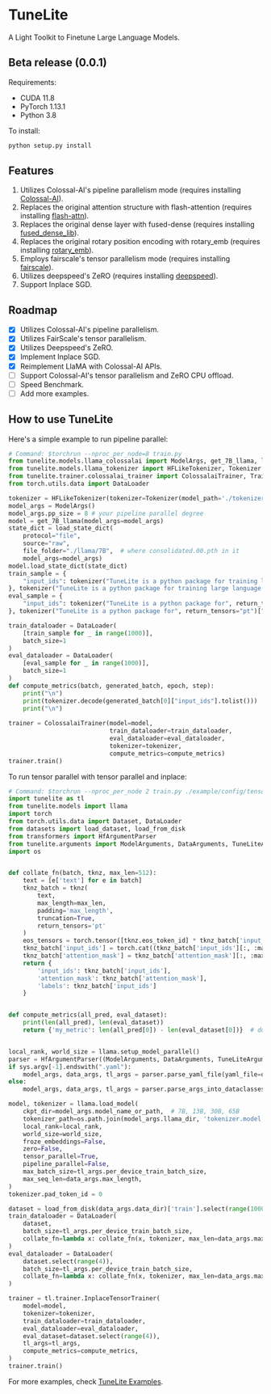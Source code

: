 # TuneLite

A Light Toolkit to Finetune Large Language Models.

## Beta release (0.0.1)

Requirements:

* CUDA 11.8 
* PyTorch 1.13.1
* Python 3.8

To install:

```bash
python setup.py install
```

## Features
1. Utilizes Colossal-AI's pipeline parallelism mode (requires installing [Colossal-AI](https://github.com/hpcaitech/ColossalAI)).
2. Replaces the original attention structure with flash-attention (requires installing [flash-attn](https://github.com/HazyResearch/flash-attention)).
3. Replaces the original dense layer with fused-dense (requires installing [fused_dense_lib](https://github.com/HazyResearch/flash-attention/tree/main/csrc/fused_dense_lib)).
4. Replaces the original rotary position encoding with rotary_emb (requires installing [rotary_emb](https://github.com/HazyResearch/flash-attention/tree/main/csrc/rotary)).
5. Employs fairscale's tensor parallelism mode (requires installing [fairscale](https://github.com/facebookresearch/fairscale)).
6. Utilizes deepspeed's ZeRO (requires installing [deepspeed](https://github.com/microsoft/DeepSpeed)).
7. Support Inplace SGD.

## Roadmap

+ [x] Utilizes Colossal-AI's pipeline parallelism.
+ [x] Utilizes FairScale's tensor parallelism.
+ [x] Utilizes Deepspeed's ZeRO.
+ [x] Implement Inplace SGD.
+ [x] Reimplement LlaMA with Colossal-AI APIs.
+ [ ] Support Colossal-AI's tensor parallelism and ZeRO CPU offload.
+ [ ] Speed Benchmark.
+ [ ] Add more examples.

## How to use TuneLite

Here's a simple example to run pipeline parallel:

```python
# Command: $torchrun --nproc_per_node=8 train.py
from tunelite.models.llama_colossalai import ModelArgs, get_7B_llama, load_state_dict
from tunelite.models.llama_tokenizer import HFLikeTokenizer, Tokenizer
from tunelite.trainer.colossalai_trainer import ColossalaiTrainer, TrainerArgs
from torch.utils.data import DataLoader

tokenizer = HFLikeTokenizer(tokenizer=Tokenizer(model_path='./tokenizer.model'))
model_args = ModelArgs()
model_args.pp_size = 8 # your pipeline parallel degree
model = get_7B_llama(model_args=model_args)
state_dict = load_state_dict(
    protocol="file", 
    source="raw", 
    file_folder="./llama/7B",  # where consolidated.00.pth in it
    model_args=model_args)
model.load_state_dict(state_dict)
train_sample = {
    "input_ids": tokenizer("TuneLite is a python package for training large language models", return_tensors="pt")["input_ids"].long()
}, tokenizer("TuneLite is a python package for training large language models", return_tensors="pt")["input_ids"].long()
eval_sample = {
    "input_ids": tokenizer("TuneLite is a python package for", return_tensors="pt")["input_ids"].long()
}, tokenizer("TuneLite is a python package for", return_tensors="pt")["input_ids"].long()

train_dataloader = DataLoader(
    [train_sample for _ in range(1000)],
    batch_size=1
)
eval_dataloader = DataLoader(
    [eval_sample for _ in range(1000)],
    batch_size=1
)
def compute_metrics(batch, generated_batch, epoch, step):
    print("\n")
    print(tokenizer.decode(generated_batch[0]["input_ids"].tolist()))
    print("\n")
    
trainer = ColossalaiTrainer(model=model,
                            train_dataloader=train_dataloader,
                            eval_dataloader=eval_dataloader,
                            tokenizer=tokenizer,
                            compute_metrics=compute_metrics)
trainer.train()
```

To run tensor parallel with tensor parallel and inplace:

```python
# Command: $torchrun --nproc_per_node 2 train.py ./example/config/tensor_args.yaml
import tunelite as tl
from tunelite.models import llama
import torch
from torch.utils.data import Dataset, DataLoader
from datasets import load_dataset, load_from_disk
from transformers import HfArgumentParser
from tunelite.arguments import ModelArguments, DataArguments, TuneLiteArguments
import os


def collate_fn(batch, tknz, max_len=512):
    text = [e['text'] for e in batch]
    tknz_batch = tknz(
        text,
        max_length=max_len,
        padding='max_length',
        truncation=True,
        return_tensors='pt'
    )
    eos_tensors = torch.tensor([tknz.eos_token_id] * tknz_batch['input_ids'].shape[0]).unsqueeze(1)
    tknz_batch['input_ids'] = torch.cat((tknz_batch['input_ids'][:, :max_len-1], eos_tensors), dim=1)
    tknz_batch['attention_mask'] = tknz_batch['attention_mask'][:, :max_len]
    return {
        'input_ids': tknz_batch['input_ids'],
        'attention_mask': tknz_batch['attention_mask'],
        'labels': tknz_batch['input_ids']
    }


def compute_metrics(all_pred, eval_dataset):
    print(len(all_pred), len(eval_dataset))
    return {'my_metric': len(all_pred[0]) - len(eval_dataset[0])}  # dummy metric


local_rank, world_size = llama.setup_model_parallel()
parser = HfArgumentParser((ModelArguments, DataArguments, TuneLiteArguments))
if sys.argv[-1].endswith(".yaml"):
    model_args, data_args, tl_args = parser.parse_yaml_file(yaml_file=os.path.abspath(sys.argv[-1]))
else:
    model_args, data_args, tl_args = parser.parse_args_into_dataclasses()

model, tokenizer = llama.load_model(
    ckpt_dir=model_args.model_name_or_path,  # 7B, 13B, 30B, 65B
    tokenizer_path=os.path.join(model_args.llama_dir, 'tokenizer.model'),
    local_rank=local_rank,
    world_size=world_size,
    froze_embeddings=False,
    zero=False,
    tensor_parallel=True,
    pipeline_parallel=False,
    max_batch_size=tl_args.per_device_train_batch_size,
    max_seq_len=data_args.max_length,
)
tokenizer.pad_token_id = 0

dataset = load_from_disk(data_args.data_dir)['train'].select(range(1000))
train_dataloader = DataLoader(
    dataset,
    batch_size=tl_args.per_device_train_batch_size,
    collate_fn=lambda x: collate_fn(x, tokenizer, max_len=data_args.max_length)
)
eval_dataloader = DataLoader(
    dataset.select(range(4)),
    batch_size=tl_args.per_device_train_batch_size,
    collate_fn=lambda x: collate_fn(x, tokenizer, max_len=data_args.max_length)
)

trainer = tl.trainer.InplaceTensorTrainer(
    model=model,
    tokenizer=tokenizer,
    train_dataloader=train_dataloader,
    eval_dataloader=eval_dataloader,
    eval_dataset=dataset.select(range(4)),
    tl_args=tl_args,
    compute_metrics=compute_metrics,
)
trainer.train()
```

For more examples, check [TuneLite Examples](https://github.com/OpenLMLab/TuneLite/tree/main/examples).

